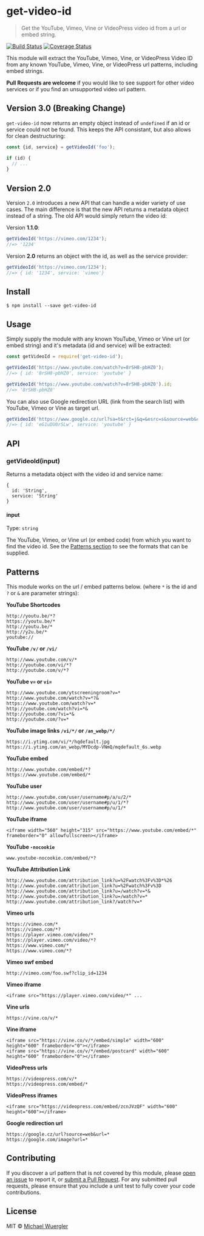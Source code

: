 # get-video-id

> Get the YouTube, Vimeo, Vine or VideoPress video id from a url or embed string.

[![Build Status](https://travis-ci.org/radiovisual/get-video-id.svg?branch=master)](https://travis-ci.org/radiovisual/get-video-id) [![Coverage Status](https://coveralls.io/repos/github/radiovisual/get-video-id/badge.svg?branch=master)](https://coveralls.io/github/radiovisual/get-video-id?branch=master)

This module will extract the YouTube, Vimeo, Vine, or VideoPress Video ID from any known YouTube, Vimeo, Vine, or VideoPress url patterns, including embed strings.

**Pull Requests are welcome** if you would like to see support for other video services or if you find an unsupported video url pattern.

## Version 3.0 (Breaking Change)

`get-video-id` now returns an empty object instead of `undefined` if an id or service could not be found. This keeps the
API consistant, but also allows for clean destructuring:

```js
const {id, service} = getVideoId('foo');

if (id) {
  // ...
}
```

## Version 2.0

Version `2.0` introduces a new API that can handle a wider variety of use cases. The main difference is that the new API returns a metadata object instead of a string. The old API would simply return the video id:

Version **1.1.0**:
```js
getVideoId('https://vimeo.com/1234');
//=> '1234'
```
Version **2.0** returns an object with the id, as well as the service provider:

```js
getVideoId('https://vimeo.com/1234');
//=> { id: '1234', service: 'vimeo'}
```

## Install

```
$ npm install --save get-video-id
```


## Usage

Simply supply the module with any known YouTube, Vimeo or Vine url (or embed string) and it's metadata (id and service) will be extracted:

```js
const getVideoId = require('get-video-id');

getVideoId('https://www.youtube.com/watch?v=8rSH8-pbHZ0');
//=> { id: '8rSH8-pbHZ0', service: 'youtube' }

getVideoId('https://www.youtube.com/watch?v=8rSH8-pbHZ0').id;
//=> '8rSH8-pbHZ0'
```

You can also use Google redirection URL (link from the search list) with YouTube, Vimeo or Vine as target url.

```js
getVideoId('https://www.google.cz/url?sa=t&rct=j&q=&esrc=s&source=web&cd=1&ved=0ahUKEwj30L2MvpDVAhUFZVAKHb8CBaYQuAIIIjAA&url=https%3A%2F%2Fwww.youtube.com%2Fwatch%3Fv%3DeG1uDU0rSLw&usg=AFQjCNECyDn3DQL7U6VW2CnXQQjB0gNKqA');
//=> { id: 'eG1uDU0rSLw', service: 'youtube' }
```

## API

### getVideoId(input)

Returns a metadata object with the video id and service name:

```
{
  id: 'String',
  service: 'String'
}
```

#### input

Type: `string`

The YouTube, Vimeo, or Vine url (or embed code) from which you want to find the video id. See the
[Patterns section](https://github.com/radiovisual/get-video-id#patterns) to see the formats that can be supplied.

## Patterns

This module works on the url / embed patterns below.
(where `*` is the id and `?` or `&` are parameter strings):

**YouTube Shortcodes**
```
http://youtu.be/*?
https://youtu.be/*
http://youtu.be/*
http://y2u.be/*
youtube://
```

**YouTube `/v/` or `/vi/`**
```
http://www.youtube.com/v/*
http://youtube.com/vi/*?
http://youtube.com/v/*?
```

**YouTube `v=` or `vi=`**
```
http://www.youtube.com/ytscreeningroom?v=*
http://www.youtube.com/watch?v=*?&
https://www.youtube.com/watch?v=*
http://youtube.com/watch?vi=*&
http://youtube.com/?vi=*&
http://youtube.com/?v=*
```

**YouTube image links `/vi/*/` or `/an_webp/*/`**
```
https://i.ytimg.com/vi/*/hqdefault.jpg
https://i.ytimg.com/an_webp/MYDcdp-VNmQ/mqdefault_6s.webp
```

**YouTube embed**
```
http://www.youtube.com/embed/*?
https://www.youtube.com/embed/*
```

**YouTube user**
```
http://www.youtube.com/user/username#p/a/u/2/*
http://www.youtube.com/user/username#p/u/1/*?
http://www.youtube.com/user/username#p/u/1/*
```

**YouTube iframe**
```
<iframe width="560" height="315" src="https://www.youtube.com/embed/*" frameborder="0" allowfullscreen></iframe>
```

**YouTube `-nocookie`**
```
www.youtube-nocookie.com/embed/*?
```

**YouTube Attribution Link**
```
http://www.youtube.com/attribution_link?u=%2Fwatch%3Fv%3D*%26
http://www.youtube.com/attribution_link?u=%2Fwatch%3Fv%3D
http://www.youtube.com/attribution_link?u=/watch?v=*&
http://www.youtube.com/attribution_link?u=/watch?v=*
http://www.youtube.com/attribution_link?/watch?v=*
```

**Vimeo urls**
```
https://vimeo.com/*
https://vimeo.com/*?
https://player.vimeo.com/video/*
https://player.vimeo.com/video/*?
https://www.vimeo.com/*
https://www.vimeo.com/*?
```

**Vimeo swf embed**
```
http://vimeo.com/foo.swf?clip_id=1234
```

**Vimeo iframe**
```
<iframe src="https://player.vimeo.com/video/*" ...
```

**Vine urls**
```
https://vine.co/v/*
```

**Vine iframe**
```
<iframe src="https://vine.co/v/*/embed/simple" width="600" height="600" frameborder="0"></iframe>
<iframe src="https://vine.co/v/*/embed/postcard" width="600" height="600" frameborder="0"></iframe>
```


**VideoPress urls**
```
https://videopress.com/v/*
https://videopress.com/embed/*
```

**VideoPress iframes**
```
<iframe src="https://videopress.com/embed/zcnJVzQF" width="600" height="600"></iframe>
```

**Google redirection url**

```
https://google.cz/url?source=web&url=*
https://google.com/image?url=*
```

## Contributing

If you discover a url pattern that is not covered by this module, please [open an issue](https://github.com/radiovisual/get-video-id/issues) to report it, or [submit a Pull Request](https://github.com/radiovisual/get-video-id/pull/new/master). For any submitted pull requests, please ensure
that you include a unit test to fully cover your code contributions.

## License

MIT © [Michael Wuergler](http://numetriclabs.com)
